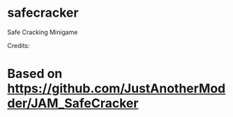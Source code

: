 # safecracker
Safe Cracking Minigame

Credits:
# Based on https://github.com/JustAnotherModder/JAM_SafeCracker
